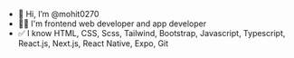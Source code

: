 - 👋 Hi, I’m @mohit0270
- ✌🏻 I'm frontend web developer and app developer
- ✅ I know HTML, CSS, Scss, Tailwind, Bootstrap, Javascript, Typescript, React.js, Next.js, React Native, Expo, Git

<!---
mohit27com/mohit27com is a ✨ special ✨ repository because its `README.md` (this file) appears on your GitHub profile.
You can click the Preview link to take a look at your changes.
--->
